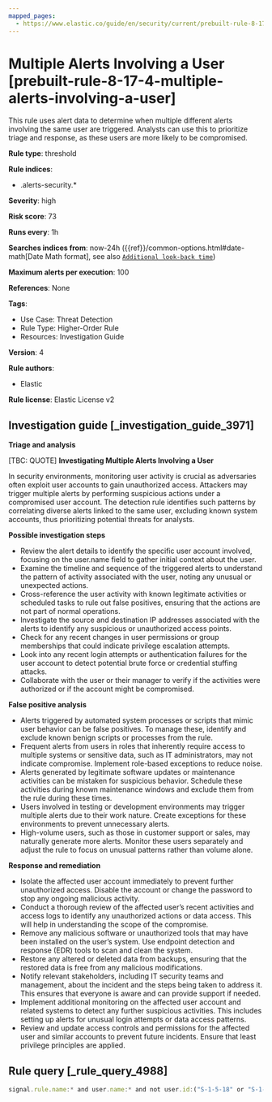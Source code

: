 ```yaml
---
mapped_pages:
  - https://www.elastic.co/guide/en/security/current/prebuilt-rule-8-17-4-multiple-alerts-involving-a-user.html
---
```


# Multiple Alerts Involving a User [prebuilt-rule-8-17-4-multiple-alerts-involving-a-user]

This rule uses alert data to determine when multiple different alerts involving the same user are triggered. Analysts can use this to prioritize triage and response, as these users are more likely to be compromised.

**Rule type**: threshold

**Rule indices**:

* .alerts-security.*

**Severity**: high

**Risk score**: 73

**Runs every**: 1h

**Searches indices from**: now-24h ({{ref}}/common-options.html#date-math[Date Math format], see also [`Additional look-back time`](docs-content://solutions/security/detect-and-alert/create-detection-rule.md#rule-schedule))

**Maximum alerts per execution**: 100

**References**: None

**Tags**:

* Use Case: Threat Detection
* Rule Type: Higher-Order Rule
* Resources: Investigation Guide

**Version**: 4

**Rule authors**:

* Elastic

**Rule license**: Elastic License v2

## Investigation guide [_investigation_guide_3971]

**Triage and analysis**

[TBC: QUOTE]
**Investigating Multiple Alerts Involving a User**

In security environments, monitoring user activity is crucial as adversaries often exploit user accounts to gain unauthorized access. Attackers may trigger multiple alerts by performing suspicious actions under a compromised user account. The detection rule identifies such patterns by correlating diverse alerts linked to the same user, excluding known system accounts, thus prioritizing potential threats for analysts.

**Possible investigation steps**

* Review the alert details to identify the specific user account involved, focusing on the user.name field to gather initial context about the user.
* Examine the timeline and sequence of the triggered alerts to understand the pattern of activity associated with the user, noting any unusual or unexpected actions.
* Cross-reference the user activity with known legitimate activities or scheduled tasks to rule out false positives, ensuring that the actions are not part of normal operations.
* Investigate the source and destination IP addresses associated with the alerts to identify any suspicious or unauthorized access points.
* Check for any recent changes in user permissions or group memberships that could indicate privilege escalation attempts.
* Look into any recent login attempts or authentication failures for the user account to detect potential brute force or credential stuffing attacks.
* Collaborate with the user or their manager to verify if the activities were authorized or if the account might be compromised.

**False positive analysis**

* Alerts triggered by automated system processes or scripts that mimic user behavior can be false positives. To manage these, identify and exclude known benign scripts or processes from the rule.
* Frequent alerts from users in roles that inherently require access to multiple systems or sensitive data, such as IT administrators, may not indicate compromise. Implement role-based exceptions to reduce noise.
* Alerts generated by legitimate software updates or maintenance activities can be mistaken for suspicious behavior. Schedule these activities during known maintenance windows and exclude them from the rule during these times.
* Users involved in testing or development environments may trigger multiple alerts due to their work nature. Create exceptions for these environments to prevent unnecessary alerts.
* High-volume users, such as those in customer support or sales, may naturally generate more alerts. Monitor these users separately and adjust the rule to focus on unusual patterns rather than volume alone.

**Response and remediation**

* Isolate the affected user account immediately to prevent further unauthorized access. Disable the account or change the password to stop any ongoing malicious activity.
* Conduct a thorough review of the affected user’s recent activities and access logs to identify any unauthorized actions or data access. This will help in understanding the scope of the compromise.
* Remove any malicious software or unauthorized tools that may have been installed on the user’s system. Use endpoint detection and response (EDR) tools to scan and clean the system.
* Restore any altered or deleted data from backups, ensuring that the restored data is free from any malicious modifications.
* Notify relevant stakeholders, including IT security teams and management, about the incident and the steps being taken to address it. This ensures that everyone is aware and can provide support if needed.
* Implement additional monitoring on the affected user account and related systems to detect any further suspicious activities. This includes setting up alerts for unusual login attempts or data access patterns.
* Review and update access controls and permissions for the affected user and similar accounts to prevent future incidents. Ensure that least privilege principles are applied.


## Rule query [_rule_query_4988]

```js
signal.rule.name:* and user.name:* and not user.id:("S-1-5-18" or "S-1-5-19" or "S-1-5-20")
```


